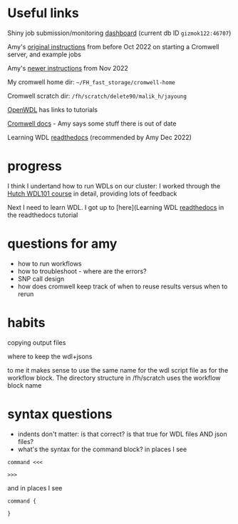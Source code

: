# Useful links

Shiny job submission/monitoring [dashboard](https://cromwellapp.fredhutch.org) (current db ID `gizmok122:46707`)

Amy's [original instructions](https://github.com/FredHutch/diy-cromwell-server) from before Oct 2022 on starting a Cromwell server, and example jobs

Amy's [newer instructions](https://hutchdatascience.org/FH_WDL101_Cromwell/introduction.html) from Nov 2022 

My cromwell home dir: `~/FH_fast_storage/cromwell-home`

Cromwell scratch dir: `/fh/scratch/delete90/malik_h/jayoung`

[OpenWDL](https://openwdl.org) has links to tutorials

[Cromwell docs](https://cromwell.readthedocs.io/en/stable/) - Amy says some stuff there is out of date

Learning WDL [readthedocs](https://wdl-docs.readthedocs.io/en/stable/) (recommended by Amy Dec 2022)

# progress

I think I undertand how to run WDLs on our cluster: I worked through the [Hutch WDL101 course](https://hutchdatascience.org/FH_WDL101_Cromwell/index.html) in detail, providing lots of feedback

Next I need to learn WDL.  I got up to [here](Learning WDL [readthedocs](https://wdl-docs.readthedocs.io/en/stable/WDL/execute/) in the readthedocs tutorial


# questions for amy

- how to run workflows
- how to troubleshoot - where are the errors?
- SNP call design
- how does cromwell keep track of when to reuse results versus when to rerun


# habits
copying output files

where to keep the wdl+jsons

to me it makes sense to use the same name for the wdl script file as for the workflow block.  The directory structure in /fh/scratch uses the workflow block name 

# syntax questions
- indents don't matter: is that correct?  is that true for WDL files AND json files?
- what's the syntax for the command block?  in places I see
```
command <<<

>>>
```
and in places I see 
```
command {

}
```